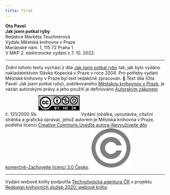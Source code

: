 ```yaml
---
title: Tiráž
---
```


**Ota Pavel    
Jak jsem potkal ryby**  
Redakce Markéta Teuchnerová  
Vydala Městská knihovna v Praze  
Mariánské nám. 1, 115 72 Praha 1  
V MKP 2. elektronické vydání z 7. 10. 2022.

***

Znění tohoto textu vychází z díla [Jak jsem potkal ryby](https://search.mlp.cz/cz/titul/jak-jsem-potkal-ryby/2434002/#book-content) tak, jak bylo vydáno nakladatelstvím Slávka Kopecká v Praze v roce 2004. Pro potřeby vydání Městské knihovny v Praze byl text redakčně zpracován.
**§**
Text díla (Ota Pavel: Jak jsem potkal ryby), publikovaného [Městskou knihovnou v Praze](https://www.mlp.cz/cz/), je vázán autorskými právy a jeho použití je definováno [Autorským zákonem](https://www.mkcr.cz/predpisy-zakonu-709.html) č. 121/2000 Sb.
[![image001.jpg](./resources/image001_fmt.png)](https://creativecommons.org/licenses/by-nc-sa/3.0/cz/)
Vydání (obálka, upoutávka, citační stránka a grafická úprava), jehož autorem je Městská knihovna v Praze, podléhá licenci [Creative Commons Uveďte autora-Nevyužívejte dílo komerčně-Zachovejte licenci 3.0 Česko](https://creativecommons.org/licenses/by-nc-sa/3.0/cz/).
![image002.jpg](./resources/image002_fmt.png)

***

Vydání webové knihy podpořila [Technologická agentura ČR](https://www.tacr.cz/) v projektu [Redesign knihovních služeb 2020: webové knihy](https://starfos.tacr.cz/cs/project/TL04000391).